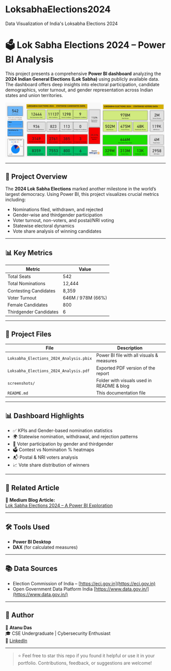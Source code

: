# LoksabhaElections2024
Data Visualization of India's Loksabha Elections 2024

# 🗳️ Lok Sabha Elections 2024 – Power BI Analysis

This project presents a comprehensive **Power BI dashboard** analyzing the **2024 Indian General Elections (Lok Sabha)** using publicly available data. The dashboard offers deep insights into electoral participation, candidate demographics, voter turnout, and gender representation across Indian states and union territories.

![Dashboard Preview](screenshots/1.png)

---

## 📌 Project Overview

The **2024 Lok Sabha Elections** marked another milestone in the world’s largest democracy. Using Power BI, this project visualizes crucial metrics including:

- Nominations filed, withdrawn, and rejected
- Gender-wise and thirdgender participation
- Voter turnout, non-voters, and postal/NRI voting
- Statewise electoral dynamics
- Vote share analysis of winning candidates

---

## 📊 Key Metrics

| Metric | Value |
|--------|-------|
| Total Seats | 542 |
| Total Nominations | 12,444 |
| Contesting Candidates | 8,359 |
| Voter Turnout | 646M / 978M (66%) |
| Female Candidates | 800 |
| Thirdgender Candidates | 6 |

---

## 📁 Project Files

| File | Description |
|------|-------------|
| `Loksabha_Elections_2024_Analysis.pbix` | Power BI file with all visuals & measures |
| `Loksabha_Elections_2024_Analysis.pdf` | Exported PDF version of the report |
| `screenshots/` | Folder with visuals used in README & blog |
| `README.md` | This documentation file |


---

## 📊 Dashboard Highlights

- ✅ KPIs and Gender-based nomination statistics
- 🌍 Statewise nomination, withdrawal, and rejection patterns
- 👥 Voter participation by gender and thirdgender
- 🗳️ Contest vs Nomination % heatmaps
- 📬 Postal & NRI voters analysis
- 📈 Vote share distribution of winners

---

## 📖 Related Article

📝 **Medium Blog Article:**  
[Lok Sabha Elections 2024 – A Power BI Exploration](https://thelastdanc3.medium.com/lok-sabha-elections-2024-a-data-driven-power-bi-analysis-of-indias-democratic-pulse-25698c377dc1)


---

## 🛠️ Tools Used

- **Power BI Desktop**
- **DAX** (for calculated measures)

---

## 📚 Data Sources

- Election Commission of India – [https://eci.gov.in](https://eci.gov.in)
- Open Government Data Platform India  [https://www.data.gov.in/](https://www.data.gov.in/)

---

## 📌 Author

👤 **Atanu Das**  
🎓 CSE Undergraduate | Cybersecurity Enthusiast  
🔗 [LinkedIn](https://linkedin.com/in/atanudasd2016/) 

---

> ⭐ Feel free to star this repo if you found it helpful or use it in your portfolio. Contributions, feedback, or suggestions are welcome!
